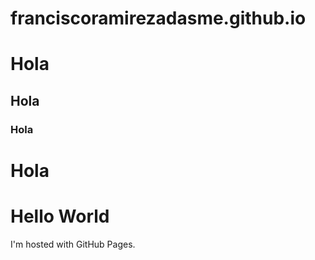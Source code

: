 # franciscoramirezadasme.github.io


<H1> Hola </H1>

<H2> Hola </H2>

<H3> Hola </H3>

<H1> Hola </H1>


<!DOCTYPE html>
<html>
<body>
<h1>Hello World</h1>
<p>I'm hosted with GitHub Pages.</p>
</body>
</html>
